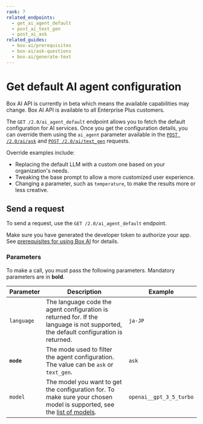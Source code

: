 ```yaml
---
rank: 7
related_endpoints:
  - get_ai_agent_default
  - post_ai_text_gen
  - post_ai_ask
related_guides:
  - box-ai/prerequisites
  - box-ai/ask-questions
  - box-ai/generate-text
---
```


# Get default AI agent configuration

<Message type="notice">
Box AI API is currently in beta which means the
available capabilities may change.
Box AI API is available to all Enterprise Plus customers.

</Message>

The `GET /2.0/ai_agent_default` endpoint allows you to fetch the default configuration for AI services. 
Once you get the configuration details, you can override them using the `ai_agent` parameter available in the [`POST /2.0/ai/ask`][ask] and [`POST /2.0/ai/text_gen`][text-gen] requests.

Override examples include:

* Replacing the default LLM with a custom one based on your organization's needs.
* Tweaking the base prompt to allow a more customized user experience.
* Changing a parameter, such as `temperature`, to make the results more or less creative.

## Send a request

To send a request, use the
`GET /2.0/ai_agent_default` endpoint.

Make sure you have generated the developer token
to authorize your app. See [prerequisites for using Box AI][prereq]
for details.

<Samples id='get_ai_agent_default' />

### Parameters

To make a call, you must pass the following parameters. Mandatory parameters are in **bold**.

| Parameter| Description| Example|
|--------|--------|-------|
|`language`| The language code the agent configuration is returned for. If the language is not supported, the default configuration is returned. | `ja-JP`| 
|**`mode`**|The mode used to filter the agent configuration. The value can be `ask` or `text_gen`. |`ask`|
|`model`|The model you want to get the configuration for. To make sure your chosen model is supported, see the [list of models][models].| `openai__gpt_3_5_turbo`|

[prereq]: g://box-ai/prerequisites
[ask]: e://post_ai_ask#param_ai_agent
[text-gen]: e://post_ai_text_gen#param_ai_agent
[models]: g://box-ai/supported-models